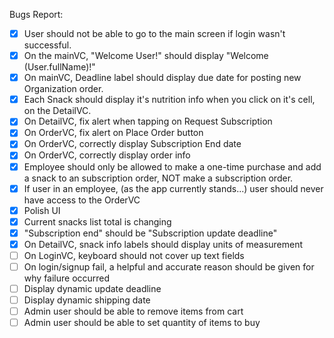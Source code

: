 Bugs Report:

- [x] User should not be able to go to the main screen if login wasn't successful.
- [x] On the mainVC, "Welcome User!" should display "Welcome \(User.fullName)!"
- [x] On mainVC, Deadline label should display due date for posting new Organization order.
- [x] Each Snack should display it's nutrition info when you click on it's cell, on the DetailVC.
- [x] On DetailVC, fix alert when tapping on Request Subscription
- [x] On OrderVC, fix alert on Place Order button
- [x] On OrderVC, correctly display Subscription End date
- [x] On OrderVC, correctly display order info
- [x] Employee should only be allowed to make a one-time purchase and add a snack to an subscription order, NOT make a subscription order.
- [x] If user in an employee, (as the app currently stands...) user should never have access to the OrderVC
- [x] Polish UI
- [x] Current snacks list total is changing
- [x] "Subscription end" should be "Subscription update deadline"
- [x] On DetailVC, snack info labels should display units of measurement
- [ ] On LoginVC, keyboard should not cover up text fields
- [ ] On login/signup fail, a helpful and accurate reason should be given for why failure occurred
- [ ] Display dynamic update deadline
- [ ] Display dynamic shipping date
- [ ] Admin user should be able to remove items from cart
- [ ] Admin user should be able to set quantity of items to buy
